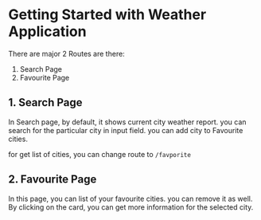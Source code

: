 # Getting Started with Weather Application

There are major 2 Routes are there:
1. Search Page
2. Favourite Page


## 1. Search Page
In Search page, by default, it shows current city weather report. you can search for the particular city in input field. you can add city to Favourite cities. 

for get list of cities, you can change route to `/favporite`

## 2. Favourite Page
In this page, you can list of your favourite cities. you can remove it as well. By clicking on the card, you can get more information for the selected city.